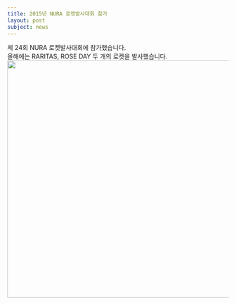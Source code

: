 ```yaml
---
title: 2015년 NURA 로켓발사대회 참가
layout: post
subject: news
---
```

제 24회 NURA 로켓발사대회에 참가했습니다.<br/>
올해에는 RARITAS, ROSE DAY 두 개의 로켓을 발사했습니다.
<br/>
<img src="https://github.com/hsb6350/hanaro.github.io/blob/master/assets/acts/2015NURA1.jpg?raw=true" width="720" height="540"/>
